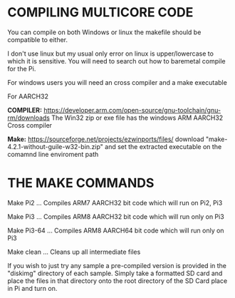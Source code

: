 # COMPILING MULTICORE CODE

You can compile on both Windows or linux the makefile should be compatible to either.
>
I don't use linux but my usual only error on linux is upper/lowercase to which it is sensitive. You will need to search out how to baremetal compile for the Pi.

For windows users you will need an cross compiler and a make executable
>
For AARCH32
>
<b>COMPILER:</b> https://developer.arm.com/open-source/gnu-toolchain/gnu-rm/downloads
The Win32 zip or exe file has the windows ARM AARCH32 Cross compiler
>
<b>Make:</b> https://sourceforge.net/projects/ezwinports/files/
download "make-4.2.1-without-guile-w32-bin.zip" and set the extracted executable on the comamnd line enviroment path
>
# THE MAKE COMMANDS
>
Make Pi2  ... Compiles ARM7 AARCH32 bit code which will run on Pi2, Pi3
>
Make Pi3  ... Compiles ARM8 AARCH32 bit code which will run only on Pi3
>
Make Pi3-64  ... Compiles ARM8 AARCH64 bit code which will run only on Pi3
>
Make clean ... Cleans up all intermediate files
>
If you wish to just try any sample a pre-compiled version is provided in the "diskimg" directory of each sample. Simply take a formatted SD card and place the files in that directory onto the root directory of the SD Card place in Pi and turn on. 
